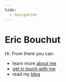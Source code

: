 ```yaml
---
hide:
  - navigation
---
```


# Eric Bouchut

Hi. From there you can:

- learn more [about me](blog/about)
- [get in touch with me](blog/contact)
- read my [blog](blog) 

